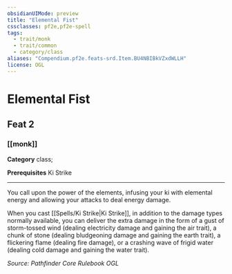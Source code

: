 ```yaml
---
obsidianUIMode: preview
title: "Elemental Fist"
cssclasses: pf2e,pf2e-spell
tags:
  - trait/monk
  - trait/common
  - category/class
aliases: "Compendium.pf2e.feats-srd.Item.BU4NBIBkVZxdWLLH"
license: OGL
---
```

# Elemental Fist
## Feat 2
### [[monk]]

**Category** class; 



**Prerequisites** Ki Strike
* * *
You call upon the power of the elements, infusing your ki with elemental energy and allowing your attacks to deal energy damage.

When you cast [[Spells/Ki Strike|Ki Strike]], in addition to the damage types normally available, you can deliver the extra damage in the form of a gust of storm-tossed wind (dealing electricity damage and gaining the air trait), a chunk of stone (dealing bludgeoning damage and gaining the earth trait), a flickering flame (dealing fire damage), or a crashing wave of frigid water (dealing cold damage and gaining the water trait).

*Source: Pathfinder Core Rulebook*
*OGL*